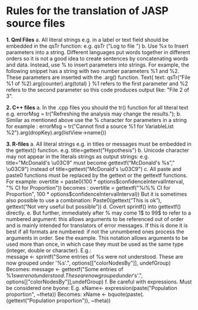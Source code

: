 Rules for the translation of JASP source files
==============================================

**1. Qml Files**
    a. All literal strings e.g. in a label or text field should be embedded in the
       qsTr function: e.g. _qsTr_ ("Log to file ")
    b. Use %x to Insert parameters into a string.
       Different languages put words together in different orders so it is not a
       good idea to create sentences by concatenating words and data.
       Instead, use % to insert parameters into strings. For example, the
       following snippet has a string with two number parameters %1 and %2.
       These parameters are inserted with the .arg() function.
       Text{ text: qsTr(“File %1 of %2).arg(counter).arg(total) }
       %1 refers to the first parameter and %2 refers to the second parameter
       so this code produces output like: "File 2 of 3".

**2. C++ files**
    a. In the .cpp files you should the tr() function for all titeral text
       e.g. errorMsg = tr("Refreshing the analysis may change the results.");
    b. Similar as mentioned above use the % character for parameters in a
       string
       for example : errorMsg = tr("Cannot find a source %1 for VariableList
       %2").arg(dropKey).arg(listView->name())

**3. R-files**
    a. All literal strings e.g. in titles or messages must be embedded in the
       gettext() function.
       e.g. title=gettext("Hypothesis")
    b. Unicode character may not appear in the literals strings as output
       strings:
       e.g. title="McDonald's \u03C9" must become gettextf(“McDonald's
       %s”,” \u03C9") instead of title=gettext("McDonald's \u03C9")
    c. All paste and paste0 functions must be replaced by the gettext or the
       gettextf functions. For example:
       overtitle = paste0(100 * options$confidenceIntervalInterval, "% CI for
       Proportion")) becomes :
       overtitle = gettextf("%i%% CI for Proportion", 100 *
       options$confidenceIntervalInterval))
       But it is sometimes also possible to use a combination:
       Paste0(gettext(“This is ok”), gettext(“Not very useful but possible”))
    d. Covert sprintf() into gettextf() directly.
    e. But further, immediately after % may come 1$ to 99$ to refer to a
       numbered argument: this allows arguments to be referenced out of
       order and is mainly intended for translators of error messages. If this is
       done it is best if all formats are numbered: if not the unnumbered ones
       process the arguments in order. See the example. This notation allows
       arguments to be used more than once, in which case they must be
       used as the same type (integer, double or character).
       E.g.:      
       message <- sprintf("Some entries of %s were not understood. These
       are now grouped under '%s'.", options[["colorNodesBy"]], undefGroup)
       Becomes:
       message <- gettextf("Some entries of %1$s were not understood.
       These are now grouped under '%2$s'.", options[["colorNodesBy"]],undefGroup)
    f. Be careful with expressions. Must be considered one byone:
       E.g.
       xName<- expression(paste("Population proportion", ~theta))
       Becomes:
       xName <- bquote(paste(.(gettext("Population proportion")), ~theta))
